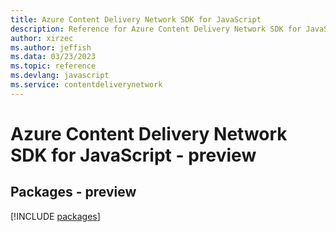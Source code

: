 ```yaml
---
title: Azure Content Delivery Network SDK for JavaScript
description: Reference for Azure Content Delivery Network SDK for JavaScript
author: xirzec
ms.author: jeffish
ms.data: 03/23/2023
ms.topic: reference
ms.devlang: javascript
ms.service: contentdeliverynetwork
---
```

# Azure Content Delivery Network SDK for JavaScript - preview
## Packages - preview
[!INCLUDE [packages](content-delivery-network-index.md)]